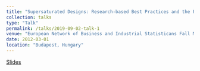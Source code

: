 ```yaml
---
title: "Supersaturated Designs: Research-based Best Practices and the Future"
collection: talks
type: "Talk"
permalink: /talks/2019-09-02-talk-1
venue: "European Network of Business and Industrial Statisticans Fall Meeting, 2019"
date: 2012-03-01
location: "Budapest, Hungary"
---
```


[Slides](http://weeseml.github.io/files/Weese_US_session.pdf)
